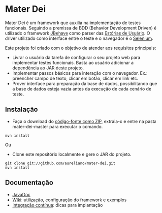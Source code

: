 Mater Dei
====
Mater Dei é um framework que auxilia na implementação de testes funcionais. Seguindo a premissa de BDD (Behavior Development Driven)
é utilizado o framework [JBehave](http://jbehave.org/) como parser das [Estórias de Usuário](http://en.wikipedia.org/wiki/User_story).
O driver utilizado como interface entre o teste e o navegador é o [Selenium](http://docs.seleniumhq.org/).

Este projeto foi criado com o objetivo de atender aos requisitos principais:
* Livrar o usuário da tarefa de configurar o seu projeto web para implementar testes funcionais. Basta ao usuário adicionar a dependência ao JAR deste projeto.  
* Implementar passos básicos para interação com o navegador. Ex.: preencher campo de texto, clicar em botão, clicar em link etc.
* Prover interface para preparação da base de dados, possibilitando que a base de dados esteja vazia antes da execução de cada cenário de teste.

Instalação
---
* Faça o download do [código-fonte como ZIP](https://github.com/aureliano/mater-dei/archive/master.zip), extraia-o e entre na pasta mater-dei-master para executar o comando.
```
mvn install
```

Ou

* Clone este repositório localmente e gere o JAR do projeto.
```
git clone git://github.com/aureliano/mater-dei.git
mvn install
```

Documentação
---
* [JavaDoc](/)
* [Wiki](https://github.com/aureliano/mater-dei/wiki): utilização, configuração do framework e exemplos 
* [Integração contínua](/): dicas para implantação